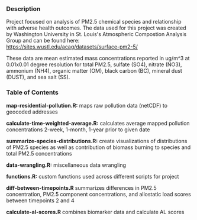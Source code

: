 ### Description

Project focused on analysis of PM2.5 chemical species and relationship with adverse health outcomes. The data used for this project was created by Washington University in St. Louis's Atmospheric Compostion Analysis Group and can be found here: https://sites.wustl.edu/acag/datasets/surface-pm2-5/

These data are mean estimated mass concentrations reported in ug/m^3 at 0.01x0.01 degree resolution for total PM2.5, sulfate (SO4), nitrate (NO3), ammonium (NH4), organic matter (OM), black carbon (BC), mineral dust (DUST), and sea salt (SS).

### Table of Contents

**map-residential-pollution.R:** maps raw pollution data (netCDF) to geocoded addresses 

**calculate-time-weighted-average.R:** calculates average mapped pollution concentrations 2-week, 1-month, 1-year prior to given date

**summarize-species-distributions.R:** create visualizations of distributions of PM2.5 species as well as contribution of biomass burning to species and total PM2.5 concentrations

**data-wrangling.R:** miscellaneous data wrangling

**functions.R:** custom functions used across different scripts for project

**diff-between-timepoints.R** summarizes differences in PM2.5 concentration, PM2.5 component concentrations, and allostatic load scores between timepoints 2 and 4

**calculate-al-scores.R** combines biomarker data and calculate AL scores